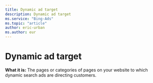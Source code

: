 ```yaml
---
title: Dynamic ad target
description: Dynamic ad target
ms.service: "Bing-Ads"
ms.topic: "article"
author: eric-urban
ms.author: eur
---
```


# Dynamic ad target

**What it is:**  The pages or categories of pages on your website to which dynamic search ads are directing customers.


